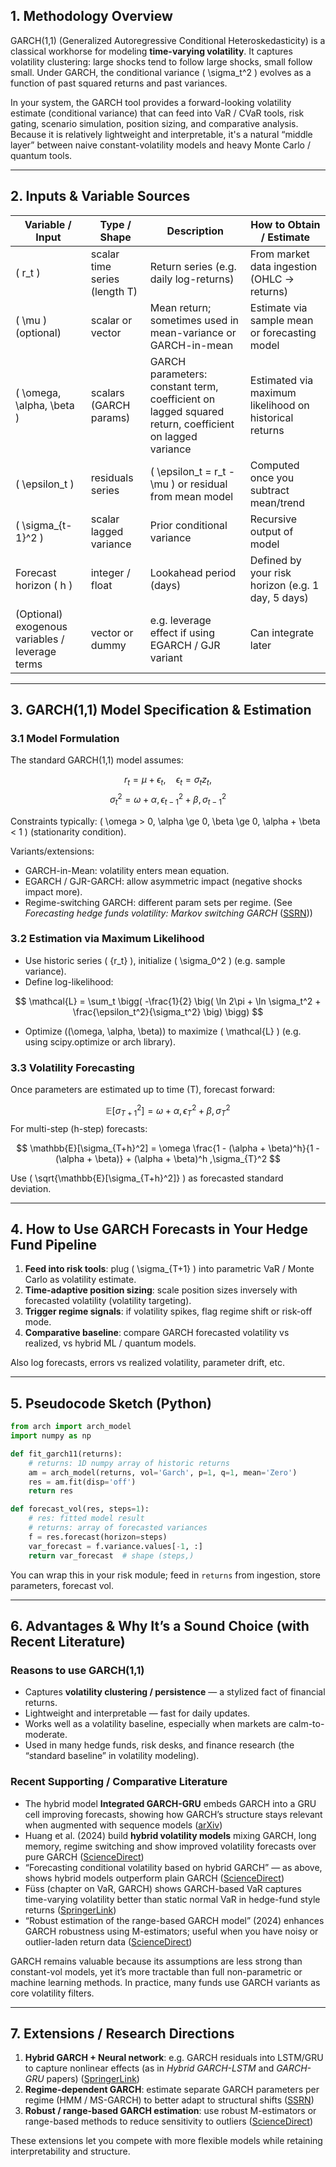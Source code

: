 ## 1. Methodology Overview

GARCH(1,1) (Generalized Autoregressive Conditional Heteroskedasticity) is a classical workhorse for modeling **time-varying volatility**. It captures volatility clustering: large shocks tend to follow large shocks, small follow small. Under GARCH, the conditional variance ( \sigma_t^2 ) evolves as a function of past squared returns and past variances.

In your system, the GARCH tool provides a forward-looking volatility estimate (conditional variance) that can feed into VaR / CVaR tools, risk gating, scenario simulation, position sizing, and comparative analysis. Because it is relatively lightweight and interpretable, it's a natural “middle layer” between naive constant-volatility models and heavy Monte Carlo / quantum tools.

---

## 2. Inputs & Variable Sources

| Variable / Input                                | Type / Shape                  | Description                                                                                           | How to Obtain / Estimate                               |
| ----------------------------------------------- | ----------------------------- | ----------------------------------------------------------------------------------------------------- | ------------------------------------------------------ |
| ( r_t )                                         | scalar time series (length T) | Return series (e.g. daily log-returns)                                                                | From market data ingestion (OHLC → returns)            |
| ( \mu ) (optional)                              | scalar or vector              | Mean return; sometimes used in mean-variance or GARCH-in-mean                                         | Estimate via sample mean or forecasting model          |
| ( \omega, \alpha, \beta )                       | scalars (GARCH params)        | GARCH parameters: constant term, coefficient on lagged squared return, coefficient on lagged variance | Estimated via maximum likelihood on historical returns |
| ( \epsilon_t )                                  | residuals series              | ( \epsilon_t = r_t - \mu ) or residual from mean model                                                | Computed once you subtract mean/trend                  |
| ( \sigma_{t-1}^2 )                              | scalar lagged variance        | Prior conditional variance                                                                            | Recursive output of model                              |
| Forecast horizon ( h )                          | integer / float               | Lookahead period (days)                                                                               | Defined by your risk horizon (e.g. 1 day, 5 days)      |
| (Optional) exogenous variables / leverage terms | vector or dummy               | e.g. leverage effect if using EGARCH / GJR variant                                                    | Can integrate later                                    |

---

## 3. GARCH(1,1) Model Specification & Estimation

### 3.1 Model Formulation

The standard GARCH(1,1) model assumes:

$$
r_t = \mu + \epsilon_t, \quad \epsilon_t = \sigma_t z_t,
$$
$$
\sigma_t^2 = \omega + \alpha , \epsilon_{t-1}^2 + \beta , \sigma_{t-1}^2
$$

Constraints typically: ( \omega > 0, \alpha \ge 0, \beta \ge 0, \alpha + \beta < 1 ) (stationarity condition).

Variants/extensions:

* GARCH-in-Mean: volatility enters mean equation.
* EGARCH / GJR-GARCH: allow asymmetric impact (negative shocks impact more).
* Regime-switching GARCH: different param sets per regime. (See *Forecasting hedge funds volatility: Markov switching GARCH* ([SSRN][1]))

### 3.2 Estimation via Maximum Likelihood

* Use historic series ( {r_t} ), initialize ( \sigma_0^2 ) (e.g. sample variance).
* Define log-likelihood:

$$
\mathcal{L} = \sum_t \bigg( -\frac{1}{2} \big( \ln 2\pi + \ln \sigma_t^2 + \frac{\epsilon_t^2}{\sigma_t^2} \big) \bigg)
$$

* Optimize ((\omega, \alpha, \beta)) to maximize ( \mathcal{L} ) (e.g. using scipy.optimize or arch library).

### 3.3 Volatility Forecasting

Once parameters are estimated up to time (T), forecast forward:

$$
\mathbb{E}[\sigma_{T+1}^2] = \omega + \alpha , \epsilon_{T}^2 + \beta , \sigma_{T}^2
$$
For multi-step (h-step) forecasts:

$$
\mathbb{E}[\sigma_{T+h}^2] = \omega \frac{1 - (\alpha + \beta)^h}{1 - (\alpha + \beta)} + (\alpha + \beta)^h ,\sigma_{T}^2
$$

Use ( \sqrt{\mathbb{E}[\sigma_{T+h}^2]} ) as forecasted standard deviation.

---

## 4. How to Use GARCH Forecasts in Your Hedge Fund Pipeline

1. **Feed into risk tools**: plug ( \sigma_{T+1} ) into parametric VaR / Monte Carlo as volatility estimate.
2. **Time-adaptive position sizing**: scale position sizes inversely with forecasted volatility (volatility targeting).
3. **Trigger regime signals**: if volatility spikes, flag regime shift or risk-off mode.
4. **Comparative baseline**: compare GARCH forecasted volatility vs realized, vs hybrid ML / quantum models.

Also log forecasts, errors vs realized volatility, parameter drift, etc.

---

## 5. Pseudocode Sketch (Python)

```python
from arch import arch_model
import numpy as np

def fit_garch11(returns):
    # returns: 1D numpy array of historic returns
    am = arch_model(returns, vol='Garch', p=1, q=1, mean='Zero')
    res = am.fit(disp='off')
    return res

def forecast_vol(res, steps=1):
    # res: fitted model result
    # returns: array of forecasted variances
    f = res.forecast(horizon=steps)
    var_forecast = f.variance.values[-1, :]
    return var_forecast  # shape (steps,)
```

You can wrap this in your risk module; feed in `returns` from ingestion, store parameters, forecast vol.

---

## 6. Advantages & Why It’s a Sound Choice (with Recent Literature)

### Reasons to use GARCH(1,1)

* Captures **volatility clustering / persistence** — a stylized fact of financial returns.
* Lightweight and interpretable — fast for daily updates.
* Works well as a volatility baseline, especially when markets are calm-to-moderate.
* Used in many hedge funds, risk desks, and finance research (the “standard baseline” in volatility modeling).

### Recent Supporting / Comparative Literature

* The hybrid model **Integrated GARCH-GRU** embeds GARCH into a GRU cell improving forecasts, showing how GARCH’s structure stays relevant when augmented with sequence models ([arXiv][2])
* Huang et al. (2024) build **hybrid volatility models** mixing GARCH, long memory, regime switching and show improved volatility forecasts over pure GARCH ([ScienceDirect][3])
* “Forecasting conditional volatility based on hybrid GARCH” — as above, shows hybrid models outperform plain GARCH ([ScienceDirect][3])
* Füss (chapter on VaR, GARCH) shows GARCH-based VaR captures time-varying volatility better than static normal VaR in hedge-fund style returns ([SpringerLink][4])
* “Robust estimation of the range-based GARCH model” (2024) enhances GARCH robustness using M-estimators; useful when you have noisy or outlier-laden return data ([ScienceDirect][5])

GARCH remains valuable because its assumptions are less strong than constant-vol models, yet it’s more tractable than full non-parametric or machine learning methods. In practice, many funds use GARCH variants as core volatility filters.

---

## 7. Extensions / Research Directions

1. **Hybrid GARCH + Neural network**: e.g. GARCH residuals into LSTM/GRU to capture nonlinear effects (as in *Hybrid GARCH-LSTM* and *GARCH-GRU* papers) ([SpringerLink][6])
2. **Regime-dependent GARCH**: estimate separate GARCH parameters per regime (HMM / MS-GARCH) to better adapt to structural shifts ([SSRN][1])
3. **Robust / range-based GARCH estimation**: use robust M-estimators or range-based methods to reduce sensitivity to outliers ([ScienceDirect][5])

These extensions let you compete with more flexible models while retaining interpretability and structure.

[1]: https://papers.ssrn.com/sol3/Delivery.cfm/SSRN_ID1768864_code639897.pdf?abstractid=1768864&utm_source=chatgpt.com "”Forecasting hedge funds volatility: a Markov regime- ..."
[2]: https://arxiv.org/abs/2504.09380?utm_source=chatgpt.com "Integrated GARCH-GRU in Financial Volatility Forecasting"
[3]: https://www.sciencedirect.com/science/article/abs/pii/S1062940824000731?utm_source=chatgpt.com "Forecasting conditional volatility based on hybrid GARCH ..."
[4]: https://link.springer.com/chapter/10.1057/9781137554178_5?utm_source=chatgpt.com "Value at Risk, GARCH Modelling and the Forecasting of ..."
[5]: https://www.sciencedirect.com/science/article/pii/S026499932400244X?utm_source=chatgpt.com "Robust estimation of the range-based GARCH model"
[6]: https://link.springer.com/article/10.1007/s10614-025-11042-8?utm_source=chatgpt.com "The Sentiment Augmented GARCH-LSTM Hybrid Model for ..."
